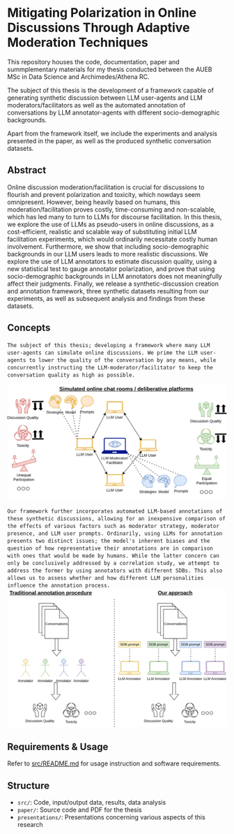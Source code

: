 # Mitigating Polarization in Online Discussions Through Adaptive Moderation Techniques

This repository houses the code, documentation, paper and summplementary materials for my thesis conducted between the AUEB MSc in Data Science and Archimedes/Athena RC.

The subject of this thesis is the development of a framework capable of generating synthetic discussion between LLM user-agents and LLM moderators/facilitators as well as the automated annotation of conversations by LLM annotator-agents with different socio-demographic backgrounds. 

Apart from the framework itself, we include the experiments and analysis presented in the paper, as well as the produced synthetic conversation datasets.


## Abstract

Online discussion moderation/facilitation is crucial for discussions to flourish and prevent polarization and toxicity, which nowdays seem omnipresent. However, being heavily based on humans, this moderation/facilitation proves costly, time-consuming and non-scalable, which has led many to turn to LLMs for discourse facilitation. In this thesis, we explore the use of LLMs as pseudo-users in online discussions, as a cost-efficient, realistic and scalable way of substituting initial LLM facilitation experiments, which would ordinarily necessitate costly human involvement. Furthermore, we show that including socio-demographic backgrounds in our LLM users leads to more realistic discussions. We explore the use of LLM annotators to estimate discussion quality, using a new statistical test to gauge annotator polarization, and prove that using socio-demographic backgrounds in LLM annotators does not meaningfully affect their judgments. Finally, we release a synthetic-discussion creation and annotation framework, three synthetic datasets resulting from our experiments, as well as subsequent analysis and findings from these datasets.

## Concepts

`The subject of this thesis; developing a framework where many LLM user-agents can simulate online discussions. We prime the LLM user-agents to lower the quality of the conversation by any means, while concurrently instructing the LLM-moderator/facilitator to keep the conversation quality as high as possible.`

![Thesis research goal](./paper/resources/research_goal_3.svg)


`Our framework further incorporates automated LLM-based annotations of these synthetic discussions, allowing for an inexpensive comparison of the effects of various factors such as moderator strategy, moderator presence, and LLM user prompts. Ordinarily, using LLMs for annotation presents two distinct issues; the model's inherent biases and the question of how representative their annotations are in comparison with ones that would be made by humans. While the latter concern can only be conclusively addressed by a correlation study, we attempt to address the former by using annotators with different SDBs. This also allows us to assess whether and how different LLM personalities influence the annotation process.` 
![Thesis annotation procedure](./paper/resources/research_goal_4.svg)

## Requirements & Usage

Refer to [src/README.md](src/README.md) for usage instruction and software requirements.

## Structure

* `src/`: Code, input/output data, results, data analysis
* `paper/`: Source code and PDF for the thesis
* `presentations/`: Presentations concerning various aspects of this research